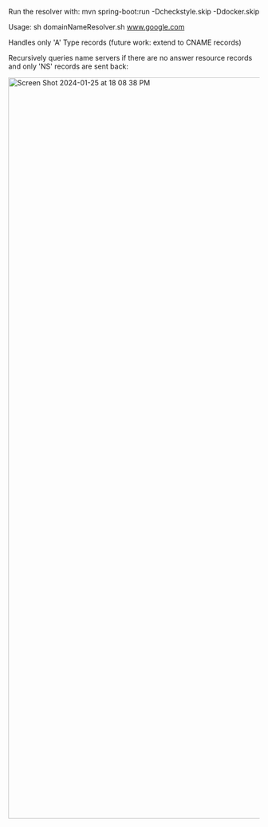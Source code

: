Run the resolver with: mvn spring-boot:run -Dcheckstyle.skip -Ddocker.skip

Usage: sh domainNameResolver.sh www.google.com

Handles only 'A' Type records (future work: extend to CNAME records)

Recursively queries name servers if there are no answer resource records and only 'NS' records 
are sent back:

<img width="1487" alt="Screen Shot 2024-01-25 at 18 08 38 PM" src="https://github.com/arpande97/DNSResolver/assets/62608663/eed891d7-45cf-45c0-8497-aea025daa7ad">
